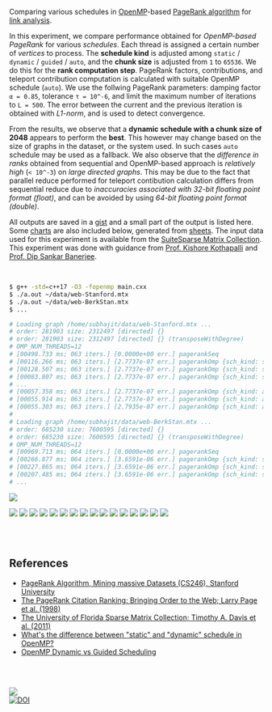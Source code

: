 Comparing various schedules in [OpenMP]-based [PageRank algorithm] for
[link analysis].

In this experiment, we compare performance obtained for *OpenMP-based PageRank*
for various *schedules*. Each thread is assigned a certain number of *vertices*
to process. The **schedule kind** is adjusted among `static` / `dynamic` /
`guided` / `auto`, and the **chunk size** is adjusted from `1` to `65536`. We do
this for the **rank computation step**. PageRank factors, contributions, and
teleport contribution computation is calculated with suitable OpenMP schedule
(`auto`). We use the follwing PageRank parameters: damping factor `α = 0.85`,
tolerance `τ = 10^-6`, and limit the maximum number of iterations to `L = 500`.
The error between the current and the previous iteration is obtained with
*L1-norm*, and is used to detect convergence.

From the results, we observe that a **dynamic schedule with a chunk size of**
**2048** appears to perform the **best**. This however may change based on the
size of graphs in the dataset, or the system used. In such cases `auto` schedule
may be used as a fallback. We also observe that the *difference in ranks*
obtained from sequential and OpenMP-based approach is *relatively high*
(`< 10^-3`) on *large directed graphs*. This may be due to the fact that parallel
reduce performed for teleport contibution calculation differs from sequential
reduce due to *inaccuracies associated with 32-bit floating point format*
*(float)*, and can be avoided by using *64-bit floating point format (double)*.

All outputs are saved in a [gist] and a small part of the output is listed here.
Some [charts] are also included below, generated from [sheets]. The input data
used for this experiment is available from the [SuiteSparse Matrix Collection].
This experiment was done with guidance from [Prof. Kishore Kothapalli] and
[Prof. Dip Sankar Banerjee].

<br>

```bash
$ g++ -std=c++17 -O3 -fopenmp main.cxx
$ ./a.out ~/data/web-Stanford.mtx
$ ./a.out ~/data/web-BerkStan.mtx
$ ...

# Loading graph /home/subhajit/data/web-Stanford.mtx ...
# order: 281903 size: 2312497 [directed] {}
# order: 281903 size: 2312497 [directed] {} (transposeWithDegree)
# OMP_NUM_THREADS=12
# [00498.733 ms; 063 iters.] [0.0000e+00 err.] pagerankSeq
# [00116.266 ms; 063 iters.] [2.7737e-07 err.] pagerankOmp {sch_kind: static, chunk_size: 1}
# [00128.507 ms; 063 iters.] [2.7737e-07 err.] pagerankOmp {sch_kind: static, chunk_size: 2}
# [00083.807 ms; 063 iters.] [2.7737e-07 err.] pagerankOmp {sch_kind: static, chunk_size: 4}
# ...
# [00057.358 ms; 063 iters.] [2.7737e-07 err.] pagerankOmp {sch_kind: auto, chunk_size: 16384}
# [00055.914 ms; 063 iters.] [2.7737e-07 err.] pagerankOmp {sch_kind: auto, chunk_size: 32768}
# [00055.303 ms; 063 iters.] [2.7935e-07 err.] pagerankOmp {sch_kind: auto, chunk_size: 65536}
#
# Loading graph /home/subhajit/data/web-BerkStan.mtx ...
# order: 685230 size: 7600595 [directed] {}
# order: 685230 size: 7600595 [directed] {} (transposeWithDegree)
# OMP_NUM_THREADS=12
# [00969.713 ms; 064 iters.] [0.0000e+00 err.] pagerankSeq
# [00266.877 ms; 064 iters.] [3.6591e-06 err.] pagerankOmp {sch_kind: static, chunk_size: 1}
# [00227.865 ms; 064 iters.] [3.6591e-06 err.] pagerankOmp {sch_kind: static, chunk_size: 2}
# [00207.485 ms; 064 iters.] [3.6591e-06 err.] pagerankOmp {sch_kind: static, chunk_size: 4}
# ...
```

[![](https://i.imgur.com/ao04hOr.png)][sheetp]

[![](https://i.imgur.com/MjFYtAR.png)][sheetp]
[![](https://i.imgur.com/SWWzK2n.png)][sheetp]
[![](https://i.imgur.com/btVvbY3.png)][sheetp]
[![](https://i.imgur.com/UCD1JKV.png)][sheetp]
[![](https://i.imgur.com/nHP67ZI.png)][sheetp]
[![](https://i.imgur.com/UNbGaHP.png)][sheetp]
[![](https://i.imgur.com/gIo3FOJ.png)][sheetp]
[![](https://i.imgur.com/hM9QE88.png)][sheetp]
[![](https://i.imgur.com/hCqT5CW.png)][sheetp]
[![](https://i.imgur.com/NJ33mp5.png)][sheetp]
[![](https://i.imgur.com/WiBxzPv.png)][sheetp]
[![](https://i.imgur.com/nhOMpIh.png)][sheetp]
[![](https://i.imgur.com/EEvC3Ng.png)][sheetp]
[![](https://i.imgur.com/SHTYwOn.png)][sheetp]
[![](https://i.imgur.com/XkPS5GP.png)][sheetp]
[![](https://i.imgur.com/zc6BQag.png)][sheetp]

<br>
<br>


## References

- [PageRank Algorithm, Mining massive Datasets (CS246), Stanford University](https://www.youtube.com/watch?v=ke9g8hB0MEo)
- [The PageRank Citation Ranking: Bringing Order to the Web; Larry Page et al. (1998)](https://citeseerx.ist.psu.edu/viewdoc/summary?doi=10.1.1.38.5427)
- [The University of Florida Sparse Matrix Collection; Timothy A. Davis et al. (2011)](https://doi.org/10.1145/2049662.2049663)
- [What's the difference between "static" and "dynamic" schedule in OpenMP?](https://stackoverflow.com/a/10852852/1413259)
- [OpenMP Dynamic vs Guided Scheduling](https://stackoverflow.com/a/43047074/1413259)

<br>
<br>


[![](https://i.imgur.com/0XKZ240.jpg)](https://www.bleepingcomputer.com/review/gaming/minecraft-story-mode-is-fun-for-the-whole-family/)<br>
[![DOI](https://zenodo.org/badge/425239068.svg)](https://zenodo.org/badge/latestdoi/425239068)


[Prof. Dip Sankar Banerjee]: https://sites.google.com/site/dipsankarban/
[Prof. Kishore Kothapalli]: https://faculty.iiit.ac.in/~kkishore/
[SuiteSparse Matrix Collection]: https://sparse.tamu.edu
[OpenMP]: https://en.wikipedia.org/wiki/OpenMP
[PageRank algorithm]: https://en.wikipedia.org/wiki/PageRank
[link analysis]: https://en.wikipedia.org/wiki/Network_theory#Link_analysis
[gist]: https://gist.github.com/wolfram77/c448cba0c0e371e25c3effa673ea82f2
[charts]: https://imgur.com/a/SwaOufq
[sheets]: https://docs.google.com/spreadsheets/d/1gG5hGrc3o8ztt_eBB7qddy6YLLmOKaDpuQUF3kNzGTc/edit?usp=sharing
[sheetp]: https://docs.google.com/spreadsheets/d/e/2PACX-1vTIiozzISmsE7cm1kHOC-_woCGY6GYh3xcfjovjvfZxMna-Fs9t2vCJ_aq7JIF8-AYlSkhudW7zo3lu/pubhtml
